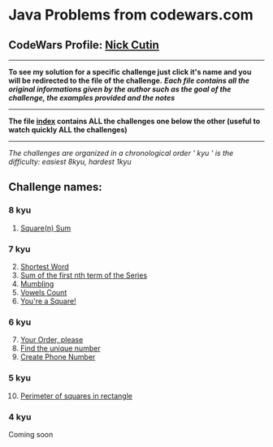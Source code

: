 # Java Problems from codewars.com
## CodeWars Profile: [Nick Cutin](https://www.codewars.com/users/Nick%20Cutin)
***
**To see my solution for a specific challenge just click it's name and you will be redirected to the file of the challenge.**
**_Each file contains all the original informations given by the author such as the goal of the challenge, the examples provided and the notes_**
***
**The file [index](index.java) contains ALL the challenges one below the other (useful to watch quickly ALL the challenges)**   
***
_The challenges are organized in a chronological order_
_' kyu ' is the difficulty: easiest 8kyu, hardest 1kyu_

## Challenge names:
### 8 kyu
1. [Square(n) Sum](List%20Of%20Challenges/1.%20Square(n)%20Sum.java)

### 7 kyu

2. [Shortest Word](List%20Of%20Challenges/2.%20Shortest%20Word.java)
3. [Sum of the first nth term of the Series](List%20Of%20Challenges/3.%20Sum%20of%20the%20first%20nth%20term%20of%20the%20Series.java)
4. [Mumbling](List%20Of%20Challenges/4.%20Mumbling.java)
5. [Vowels Count](List%20Of%20Challenges/5.%20Vowels%20Count.java)
6. [You're a Square!](List%20Of%20Challenges/6.%20You're%20a%20Square!.java)

### 6 kyu

7. [Your Order, please](List%20Of%20Challenges/7.%20Your%20order%2C%20please.java)
8. [Find the unique number](List%20Of%20Challenges/8.%20Find%20the%20unique%20number.java)
9. [Create Phone Number](List%20Of%20Challenges/9.%20Create%20Phone%20Number.java)

### 5 kyu

10. [Perimeter of squares in rectangle](List%20Of%20Challenges/10.%20Perimeter%20of%20squares%20in%20rectangle.java)

### 4 kyu

Coming soon
